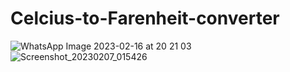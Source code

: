 # Celcius-to-Farenheit-converter
![WhatsApp Image 2023-02-16 at 20 21 03](https://user-images.githubusercontent.com/123949000/219398331-53c8b972-1a96-4e04-ac0d-6f5e4829c5b4.jpg)
![Screenshot_20230207_015426](https://user-images.githubusercontent.com/112502060/217191086-057ad17e-1cbd-4977-b33f-27944fc631e6.png)
